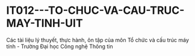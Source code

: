 # IT012---TO-CHUC-VA-CAU-TRUC-MAY-TINH-UIT
Các tài liệu lý thuyết, thực hành, ôn tập của môn Tổ chức và cấu trúc máy tính - Trường Đại học Công nghệ Thông tin
